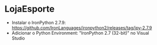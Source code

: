 # LojaEsporte

 - Instalar o IronPython 2.7.9: https://github.com/IronLanguages/ironpython2/releases/tag/ipy-2.7.9
 - Adicionar o Python Environment: "IronPython 2.7 (32-bit)" no Visual Studio
